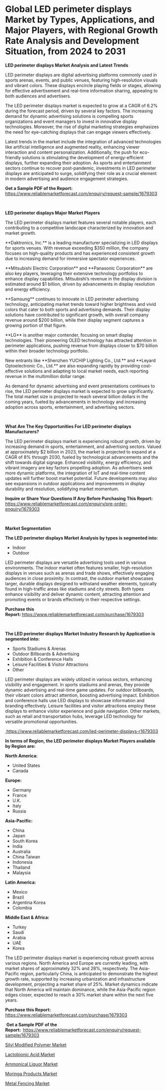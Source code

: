 <p><h1>Global LED perimeter displays Market by Types, Applications, and Major Players, with Regional Growth Rate Analysis and Development Situation, from 2024 to 2031</h1></p><p><strong>LED perimeter displays Market Analysis and Latest Trends</strong></p>
<p><p>LED perimeter displays are digital advertising platforms commonly used in sports arenas, events, and public venues, featuring high-resolution visuals and vibrant colors. These displays encircle playing fields or stages, allowing for effective advertisement and real-time information sharing, appealing to both audiences and advertisers.</p><p>The LED perimeter displays market is expected to grow at a CAGR of 6.2% during the forecast period, driven by several key factors. The increasing demand for dynamic advertising solutions is compelling sports organizations and event managers to invest in innovative display technologies. Moreover, the rise of digital marketing strategies emphasizes the need for eye-catching displays that can engage viewers effectively.</p><p>Latest trends in the market include the integration of advanced technologies like artificial intelligence and augmented reality, enhancing viewer interaction and content personalization. Additionally, the push for eco-friendly solutions is stimulating the development of energy-efficient displays, further expanding their adoption. As sports and entertainment sectors continue to recover post-pandemic, investments in LED perimeter displays are anticipated to surge, solidifying their role as a crucial element in modern advertising and audience engagement strategies.</p></p>
<p><strong>Get a Sample PDF of the Report:&nbsp;</strong> <a href="https://www.reliablemarketforecast.com/enquiry/request-sample/1679303?utm_campaign=1159&utm_medium=2&utm_source=Github&utm_content=ia&utm_term=03102024&utm_id=led-perimeter-displays">https://www.reliablemarketforecast.com/enquiry/request-sample/1679303</a></p>
<p>&nbsp;</p>
<p><strong>LED perimeter displays Major Market Players</strong></p>
<p><p>The LED perimeter displays market features several notable players, each contributing to a competitive landscape characterized by innovation and market growth. </p><p>**Daktronics, Inc.** is a leading manufacturer specializing in LED displays for sports venues. With revenue exceeding $350 million, the company focuses on high-quality products and has experienced consistent growth due to increasing demand for immersive spectator experiences.</p><p>**Mitsubishi Electric Corporation** and **Panasonic Corporation** are also key players, leveraging their extensive technology portfolios to enhance display capabilities. Mitsubishi’s revenue in the display division is estimated around $1 billion, driven by advancements in display resolution and energy efficiency.</p><p>**Samsung** continues to innovate in LED perimeter advertising technology, anticipating market trends toward higher brightness and vivid colors that cater to both sports and advertising demands. Their display solutions have contributed to significant growth, with overall company revenue around $200 billion, while their display segment captures a growing portion of that figure.</p><p>**LG** is another major contender, focusing on smart display technologies. Their pioneering OLED technology has attracted attention in perimeter applications, pushing revenue from displays closer to $70 billion within their broader technology portfolio.</p><p>New entrants like **Shenzhen YUCHIP Lighting Co., Ltd.** and **Leyard Optoelectronic Co., Ltd.** are also expanding rapidly by providing cost-effective solutions and adapting to local market needs, each reporting revenue in the multimillion dollar range.</p><p>As demand for dynamic advertising and event presentations continues to rise, the LED perimeter displays market is expected to grow significantly. The total market size is projected to reach several billion dollars in the coming years, fueled by advancements in technology and increasing adoption across sports, entertainment, and advertising sectors.</p></p>
<p>&nbsp;</p>
<p><strong>What Are The Key Opportunities For LED perimeter displays Manufacturers?</strong></p>
<p><p>The LED perimeter displays market is experiencing robust growth, driven by increasing demand in sports, entertainment, and advertising sectors. Valued at approximately $2 billion in 2023, the market is projected to expand at a CAGR of 8% through 2030, fueled by technological advancements and the shift towards digital signage. Enhanced visibility, energy efficiency, and vibrant imagery are key factors propelling adoption. As advertisers seek more dynamic platforms, the integration of IoT and real-time content updates will further boost market potential. Future developments may also see expansions in outdoor applications and improvements in display durability and resolution, solidifying market momentum.</p></p>
<p><strong>Inquire or Share Your Questions If Any Before Purchasing This Report:</strong> <a href="https://www.reliablemarketforecast.com/enquiry/pre-order-enquiry/1679303?utm_campaign=1159&utm_medium=2&utm_source=Github&utm_content=ia&utm_term=03102024&utm_id=led-perimeter-displays">https://www.reliablemarketforecast.com/enquiry/pre-order-enquiry/1679303</a></p>
<p>&nbsp;</p>
<p><strong>Market Segmentation</strong></p>
<p><strong>The LED perimeter displays Market Analysis by types is segmented into:</strong></p>
<p><ul><li>Indoor</li><li>Outdoor</li></ul></p>
<p><p>LED perimeter displays are versatile advertising tools used in various environments. The indoor market often features smaller, high-resolution displays in venues such as arenas and trade shows, effectively engaging audiences in close proximity. In contrast, the outdoor market showcases larger, durable displays designed to withstand weather elements, typically found in high-traffic areas like stadiums and city streets. Both types enhance visibility and deliver dynamic content, attracting attention and promoting events or brands effectively in their respective settings.</p></p>
<p><strong>Purchase this Report:&nbsp;</strong><a href="https://www.reliablemarketforecast.com/purchase/1679303?utm_campaign=1159&utm_medium=2&utm_source=Github&utm_content=ia&utm_term=03102024&utm_id=led-perimeter-displays">https://www.reliablemarketforecast.com/purchase/1679303</a></p>
<p>&nbsp;</p>
<p><strong>The LED perimeter displays Market Industry Research by Application is segmented into:</strong></p>
<p><ul><li>Sports Stadiums & Arenas</li><li>Outdoor Billboards & Advertising</li><li>Exhibition & Conference Halls</li><li>Leisure Facilities & Visitor Attractions</li><li>Other</li></ul></p>
<p><p>LED perimeter displays are widely utilized in various sectors, enhancing visibility and engagement. In sports stadiums and arenas, they provide dynamic advertising and real-time game updates. For outdoor billboards, their vibrant colors attract attention, boosting advertising impact. Exhibition and conference halls use LED displays to showcase information and branding effectively. Leisure facilities and visitor attractions employ these displays to enhance visitor experience and guide navigation. Other markets, such as retail and transportation hubs, leverage LED technology for versatile promotional opportunities.</p></p>
<p><a href="https://www.reliablemarketforecast.com/led-perimeter-displays-r1679303?utm_campaign=1159&utm_medium=2&utm_source=Github&utm_content=ia&utm_term=03102024&utm_id=led-perimeter-displays">&nbsp;https://www.reliablemarketforecast.com/led-perimeter-displays-r1679303</a></p>
<p><strong>In terms of Region, the LED perimeter displays Market Players available by Region are:</strong></p>
<p>
    <p> <strong> North America: </strong>
        <ul>
            <li>United States</li>
            <li>Canada</li>
        </ul>
        </p> 
    <p> <strong> Europe: </strong>
        <ul>
            <li>Germany</li>
            <li>France</li>
            <li>U.K.</li>
            <li>Italy</li>
            <li>Russia</li>
        </ul>
        </p> 
    <p> <strong> Asia-Pacific: </strong>
        <ul>
            <li>China</li>
            <li>Japan</li>
            <li>South Korea</li>
            <li>India</li>
            <li>Australia</li>
            <li>China Taiwan</li>
            <li>Indonesia</li>
            <li>Thailand</li>
            <li>Malaysia</li>
        </ul>
        </p> 
    <p> <strong> Latin America: </strong>
        <ul>
            <li>Mexico</li>
            <li>Brazil</li>
            <li>Argentina Korea</li>
            <li>Colombia</li>
        </ul>
        </p> 
    <p> <strong> Middle East & Africa: </strong>
        <ul>
            <li>Turkey</li>
            <li>Saudi</li>
            <li>Arabia</li>
            <li>UAE</li>
            <li>Korea</li>
        </ul>
    </p>
    </p>
<p><p>The LED perimeter displays market is experiencing robust growth across various regions. North America and Europe are currently leading, with market shares of approximately 32% and 28%, respectively. The Asia-Pacific region, particularly China, is anticipated to demonstrate the highest growth rate, supported by increasing urbanization and infrastructure development, projecting a market share of 25%. Market dynamics indicate that North America will maintain dominance, while the Asia-Pacific region edges closer, expected to reach a 30% market share within the next five years.</p></p>
<p><strong>Purchase this Report: </strong><a href="https://www.reliablemarketforecast.com/purchase/1679303?utm_campaign=1159&utm_medium=2&utm_source=Github&utm_content=ia&utm_term=03102024&utm_id=led-perimeter-displays">https://www.reliablemarketforecast.com/purchase/1679303</a></p>
<p>&nbsp;<strong>Get a Sample PDF of the Report:&nbsp;&nbsp;</strong><a href="https://www.reliablemarketforecast.com/enquiry/request-sample/1679303?utm_campaign=1159&utm_medium=2&utm_source=Github&utm_content=ia&utm_term=03102024&utm_id=led-perimeter-displays">https://www.reliablemarketforecast.com/enquiry/request-sample/1679303</a></p>
<p><strong></strong></p>
<p><p><a href="https://www.linkedin.com/pulse/global-silyl-modified-polymer-market-exploring-share-trends-fpske?utm_campaign=1159&utm_medium=2&utm_source=Github&utm_content=ia&utm_term=03102024&utm_id=led-perimeter-displays">Silyl Modified Polymer Market</a></p><p><a href="https://www.linkedin.com/pulse/lactobionic-acid-market-evolution-global-trends-regional-tfyme?utm_campaign=1159&utm_medium=2&utm_source=Github&utm_content=ia&utm_term=03102024&utm_id=led-perimeter-displays">Lactobionic Acid Market</a></p><p><a href="https://www.linkedin.com/pulse/strategic-roadmap-success-global-ammonical-liquor-market-isble?utm_campaign=1159&utm_medium=2&utm_source=Github&utm_content=ia&utm_term=03102024&utm_id=led-perimeter-displays">Ammonical Liquor Market</a></p><p><a href="https://www.linkedin.com/pulse/emerging-moringa-products-market-opportunities-analysis-investors-hyose?utm_campaign=1159&utm_medium=2&utm_source=Github&utm_content=ia&utm_term=03102024&utm_id=led-perimeter-displays">Moringa Products Market</a></p><p><a href="https://www.linkedin.com/pulse/global-metal-fencing-market-trends-insights-growth-opportunities-fmwqe?utm_campaign=1159&utm_medium=2&utm_source=Github&utm_content=ia&utm_term=03102024&utm_id=led-perimeter-displays">Metal Fencing Market</a></p></p>